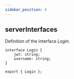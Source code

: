 ```yaml
---
sidebar_position: 4
---
```

## serverInterfaces
Definition of the interface _Login_.

```tsx
interface Login {
    jwt: string;
    username: string;
}

export { Login };
```